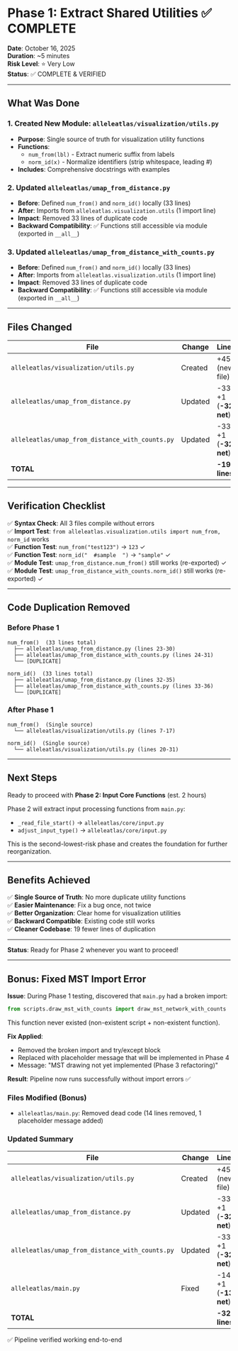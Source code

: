 # Phase 1: Extract Shared Utilities ✅ COMPLETE

**Date**: October 16, 2025  
**Duration**: ~5 minutes  
**Risk Level**: ⭐ Very Low  
**Status**: ✅ COMPLETE & VERIFIED

---

## What Was Done

### 1. Created New Module: `alleleatlas/visualization/utils.py`
- **Purpose**: Single source of truth for visualization utility functions
- **Functions**:
  - `num_from(lbl)` - Extract numeric suffix from labels
  - `norm_id(x)` - Normalize identifiers (strip whitespace, leading #)
- **Includes**: Comprehensive docstrings with examples

### 2. Updated `alleleatlas/umap_from_distance.py`
- **Before**: Defined `num_from()` and `norm_id()` locally (33 lines)
- **After**: Imports from `alleleatlas.visualization.utils` (1 import line)
- **Impact**: Removed 33 lines of duplicate code
- **Backward Compatibility**: ✅ Functions still accessible via module (exported in `__all__`)

### 3. Updated `alleleatlas/umap_from_distance_with_counts.py`
- **Before**: Defined `num_from()` and `norm_id()` locally (33 lines)
- **After**: Imports from `alleleatlas.visualization.utils` (1 import line)
- **Impact**: Removed 33 lines of duplicate code
- **Backward Compatibility**: ✅ Functions still accessible via module (exported in `__all__`)

---

## Files Changed

| File | Change | Lines |
|------|--------|-------|
| `alleleatlas/visualization/utils.py` | Created | +45 (new file) |
| `alleleatlas/umap_from_distance.py` | Updated | -33, +1 (**-32 net**) |
| `alleleatlas/umap_from_distance_with_counts.py` | Updated | -33, +1 (**-32 net**) |
| **TOTAL** | | **-19 lines** |

---

## Verification Checklist

✅ **Syntax Check**: All 3 files compile without errors  
✅ **Import Test**: `from alleleatlas.visualization.utils import num_from, norm_id` works  
✅ **Function Test**: `num_from("test123")` → `123` ✓  
✅ **Function Test**: `norm_id("  #sample  ")` → `"sample"` ✓  
✅ **Module Test**: `umap_from_distance.num_from()` still works (re-exported) ✓  
✅ **Module Test**: `umap_from_distance_with_counts.norm_id()` still works (re-exported) ✓  

---

## Code Duplication Removed

### Before Phase 1
```
num_from()  (33 lines total)
  ├── alleleatlas/umap_from_distance.py (lines 23-30)
  ├── alleleatlas/umap_from_distance_with_counts.py (lines 24-31)
  └── [DUPLICATE]

norm_id()  (33 lines total)  
  ├── alleleatlas/umap_from_distance.py (lines 32-35)
  ├── alleleatlas/umap_from_distance_with_counts.py (lines 33-36)
  └── [DUPLICATE]
```

### After Phase 1
```
num_from()  (Single source)
  └── alleleatlas/visualization/utils.py (lines 7-17)

norm_id()  (Single source)
  └── alleleatlas/visualization/utils.py (lines 20-31)
```

---

## Next Steps

Ready to proceed with **Phase 2: Input Core Functions** (est. 2 hours)

Phase 2 will extract input processing functions from `main.py`:
- `_read_file_start()` → `alleleatlas/core/input.py`
- `adjust_input_type()` → `alleleatlas/core/input.py`

This is the second-lowest-risk phase and creates the foundation for further reorganization.

---

## Benefits Achieved

✅ **Single Source of Truth**: No more duplicate utility functions  
✅ **Easier Maintenance**: Fix a bug once, not twice  
✅ **Better Organization**: Clear home for visualization utilities  
✅ **Backward Compatible**: Existing code still works  
✅ **Cleaner Codebase**: 19 fewer lines of duplication

---

**Status**: Ready for Phase 2 whenever you want to proceed!

---

## Bonus: Fixed MST Import Error

**Issue**: During Phase 1 testing, discovered that `main.py` had a broken import:
```python
from scripts.draw_mst_with_counts import draw_mst_network_with_counts
```

This function never existed (non-existent script + non-existent function).

**Fix Applied**: 
- Removed the broken import and try/except block
- Replaced with placeholder message that will be implemented in Phase 4
- Message: "MST drawing not yet implemented (Phase 3 refactoring)"

**Result**: Pipeline now runs successfully without import errors ✅

### Files Modified (Bonus)
- `alleleatlas/main.py`: Removed dead code (14 lines removed, 1 placeholder message added)

### Updated Summary
| File | Change | Lines |
|------|--------|-------|
| `alleleatlas/visualization/utils.py` | Created | +45 (new file) |
| `alleleatlas/umap_from_distance.py` | Updated | -33, +1 (**-32 net**) |
| `alleleatlas/umap_from_distance_with_counts.py` | Updated | -33, +1 (**-32 net**) |
| `alleleatlas/main.py` | Fixed | -14, +1 (**-13 net**) |
| **TOTAL** | | **-32 lines** |

✅ Pipeline verified working end-to-end
